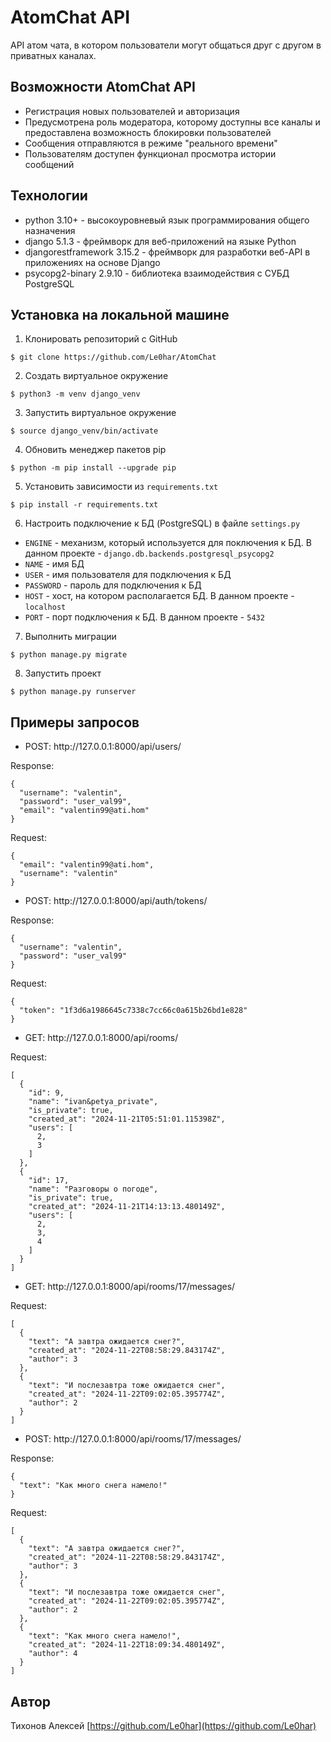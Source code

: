 # AtomChat API

API атом чата, в котором пользователи могут общаться друг с другом в приватных каналах.

## Возможности AtomChat API

- Регистрация новых пользователей и авторизация
- Предусмотрена роль модератора, которому доступны все каналы и предоставлена возможность блокировки пользователей
- Сообщения отправляются в режиме "реального времени"
- Пользователям доступен функционал просмотра истории сообщений

## Технологии

- python 3.10+ - высокоуровневый язык программирования общего назначения
- django 5.1.3 - фреймворк для веб-приложений на языке Python
- djangorestframework 3.15.2 - фреймворк для разработки веб-API в приложениях на основе Django
- psycopg2-binary 2.9.10 - библиотека взаимодействия с СУБД PostgreSQL

## Установка на локальной машине

1. Клонировать репозиторий c GitHub
```
$ git clone https://github.com/Le0har/AtomChat
```
2. Создать виртуальное окружение
```
$ python3 -m venv django_venv
```
3. Запустить виртуальное окружение
```
$ source django_venv/bin/activate
```
4. Обновить менеджер пакетов pip
```
$ python -m pip install --upgrade pip
```
5. Установить зависимости из ```requirements.txt```
```
$ pip install -r requirements.txt
```
6. Настроить подключение к БД (PostgreSQL) в файле ```settings.py```

- `ENGINE` - механизм, который используется для поключения к БД. В данном проекте - `django.db.backends.postgresql_psycopg2`
- `NAME` - имя БД
- `USER` - имя пользователя для подключения к БД
- `PASSWORD` - пароль для подключения к БД
- `HOST` - хост, на котором располагается БД. В данном проекте - `localhost`
- `PORT` - порт подключения к БД. В данном проекте - `5432`

7. Выполнить миграции
```
$ python manage.py migrate
```
8. Запустить проект
```
$ python manage.py runserver
```

## Примеры запросов

- POST: http://<span></span>127.0.0.1:8000/api/users/

Response:

```J-SON
{
  "username": "valentin",
  "password": "user_val99",
  "email": "valentin99@ati.hom"
}
```

Request:

```J-SON
{
  "email": "valentin99@ati.hom",
  "username": "valentin"
}
```

- POST: http://<span></span>127.0.0.1:8000/api/auth/tokens/

Response:

```J-SON
{
  "username": "valentin",
  "password": "user_val99"
}
```

Request:

```J-SON
{
  "token": "1f3d6a1986645c7338c7cc66c0a615b26bd1e828"
}
```

- GET: http://<span></span>127.0.0.1:8000/api/rooms/

Request:

```J-SON
[
  {
    "id": 9,
    "name": "ivan&petya_private",
    "is_private": true,
    "created_at": "2024-11-21T05:51:01.115398Z",
    "users": [
      2,
      3
    ]
  },
  {
    "id": 17,
    "name": "Разговоры о погоде",
    "is_private": true,
    "created_at": "2024-11-21T14:13:13.480149Z",
    "users": [
      2,
      3,
      4
    ]
  }
]
```

- GET: http://<span></span>127.0.0.1:8000/api/rooms/17/messages/

Request:

```J-SON
[
  {
    "text": "А завтра ожидается снег?",
    "created_at": "2024-11-22T08:58:29.843174Z",
    "author": 3
  },
  {
    "text": "И послезавтра тоже ожидается снег",
    "created_at": "2024-11-22T09:02:05.395774Z",
    "author": 2
  }
]
```

- POST: http://<span></span>127.0.0.1:8000/api/rooms/17/messages/

Response:

```J-SON
{
  "text": "Как много снега намело!"
}
```

Request:

```J-SON
[
  {
    "text": "А завтра ожидается снег?",
    "created_at": "2024-11-22T08:58:29.843174Z",
    "author": 3
  },
  {
    "text": "И послезавтра тоже ожидается снег",
    "created_at": "2024-11-22T09:02:05.395774Z",
    "author": 2
  },
  {
    "text": "Как много снега намело!",
    "created_at": "2024-11-22T18:09:34.480149Z",
    "author": 4
  }
]
```


## Автор

Тихонов Алексей [https://github.com/Le0har](https://github.com/Le0har)